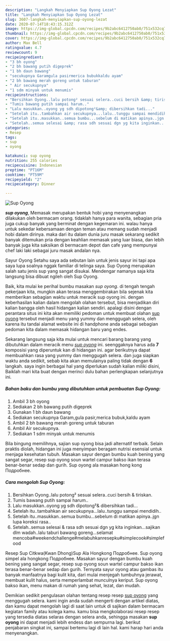```yaml
---
description: "Langkah Menyiapkan Sup Oyong Lezat"
title: "Langkah Menyiapkan Sup Oyong Lezat"
slug: 3607-langkah-menyiapkan-sup-oyong-lezat
date: 2020-07-14T18:43:15.312Z
image: https://img-global.cpcdn.com/recipes/9b2abc6412750ab0/751x532cq70/sup-oyong-foto-resep-utama.jpg
thumbnail: https://img-global.cpcdn.com/recipes/9b2abc6412750ab0/751x532cq70/sup-oyong-foto-resep-utama.jpg
cover: https://img-global.cpcdn.com/recipes/9b2abc6412750ab0/751x532cq70/sup-oyong-foto-resep-utama.jpg
author: Max Bell
ratingvalue: 4.7
reviewcount: 9
recipeingredient:
- "3 bh oyong"
- "2 bh bawang putih digeprek"
- "1 bh daun bawang"
- "secukupnya Garamgula pasirmerica bubukkaldu ayam"
- "2 bh bawang merah goreng untuk taburan"
- " Air secukupnya"
- "1 sdm minyak untuk menumis"
recipeinstructions:
- "Bersihkan Oyong..lalu potong² sesuai selera..cuci bersih &amp; tiriskan."
- "Tumis bawang putih sampai harum.."
- "Lalu masukkan..oyong yg sdh dipotong²&amp; dibersihkan tadi..."
- "Setelah itu..tambahkan air secukupnya...lalu..tunggu sampai mendidih.."
- "Setelah itu..masukkan..semua bumbu...sebelum di matikan apinya..jgn lupa koreksi rasa.."
- "Setelah..semua selesai &amp; rasa sdh sesuai dgn yg kita inginkan...sajikan dlm wadah..lalu taburi bawang goreng...selamat mencoba#weekendchallenge#melabuhkanresepku#simplecook#simplefood"
categories:
- Resep
tags:
- sup
- oyong

katakunci: sup oyong 
nutrition: 255 calories
recipecuisine: Indonesian
preptime: "PT16M"
cooktime: "PT59M"
recipeyield: "2"
recipecategory: Dinner

---
```



![Sup Oyong](https://img-global.cpcdn.com/recipes/9b2abc6412750ab0/751x532cq70/sup-oyong-foto-resep-utama.jpg)

<b><i>sup oyong</i></b>, Memasak merupakan bentuk hobi yang menyenangkan dilakukan oleh bermacam orang. tidaklah hanya para wanita, sebagian pria juga cukup banyak yang berminat dengan kegemaran ini. walau hanya untuk sekedar kebersamaan dengan teman atau memang sudah menjadi hobi dalam dirinya. maka dari itu dalam dunia juru masak sekarang sedikit banyak ditemukan pria dengan keahlian memasak yang luar biasa, dan lebih banyak juga kita saksikan di bermacam depot dan cafe yang mempunyai chef laki laki sebagai juru masak andalan nya.

Sayur Oyong Setahu saya ada sebutan lain untuk jenis sayur ini tapi apa saya lupa soalnya nggak familiar di telinga saya. Sup Oyong merupakan salah satu jenis sup yang sangat disukai. Mendengar namanya saja kita langsung bisa dibuat ngileh oleh Sup Oyong.

Baik, kita mulai ke perihal bumbu masakan <i>sup oyong</i>. di tengah tengah pekerjaan kita, mungkin akan terasa menggembirakan bila sejenak kita memberikan sebagian waktu untuk meracik sup oyong ini. dengan keberhasilan kalian dalam mengolah olahan tersebut, bisa menjadikan diri kalian bangga oleh hasil hidangan kalian sendiri. apalagi disini dengan perantara situs ini kita akan memiliki pedoman untuk membuat olahan <u>sup oyong</u> tersebut menjadi menu yang yummy dan menggugah selera, oleh karena itu tandai alamat website ini di handphone anda sebagai sebagian pedoman kita dalam memasak hidangan baru yang endes.


Sekarang langsung saja kita mulai untuk mencari barang barang yang dibutuhkan dalam meracik menu <u><i>sup oyong</i></u> ini. seenggaknya harus ada <b>7</b> komposisi yang diperuntuk kan di hidangan ini. agar berikutnya dapat membuahkan rasa yang yummy dan menggugah selera. dan juga siapkan waktu anda sedikit, sebab kita akan memulainya paling tidak dengan <b>6</b> langkah. saya ingin berbagai hal yang diperlukan sudah kalian miliki disini, Baiklah mari kita buat dengan merinci dulu bahan perlengkapan selanjutnya ini.

<!--inarticleads1-->

##### Bahan baku dan bumbu yang dibutuhkan untuk pembuatan Sup Oyong:

1. Ambil 3 bh oyong
1. Sediakan 2 bh bawang putih digeprek
1. Gunakan 1 bh daun bawang
1. Sediakan secukupnya Garam,gula pasir,merica bubuk,kaldu ayam
1. Ambil 2 bh bawang merah goreng untuk taburan
1. Ambil  Air secukupnya.
1. Sediakan 1 sdm minyak untuk menumis


Bila bingung memilihnya, sajian sup oyong bisa jadi alternatif terbaik. Selain praktis diolah, hidangan ini juga menyimpan beragam nutrisi esensial untuk menjaga kesehatan tubuh. Masakan sayur dengan bumbu kuah bening yang sangat segar, resep sup oyong soun wartel campur bakso ikan terasa benar-benar sedap dan gurih. Sup oyong ala masakan hong kong Подробнее. 

<!--inarticleads2-->

##### Cara mengolah Sup Oyong:

1. Bersihkan Oyong..lalu potong² sesuai selera..cuci bersih &amp; tiriskan.
1. Tumis bawang putih sampai harum..
1. Lalu masukkan..oyong yg sdh dipotong²&amp; dibersihkan tadi...
1. Setelah itu..tambahkan air secukupnya...lalu..tunggu sampai mendidih..
1. Setelah itu..masukkan..semua bumbu...sebelum di matikan apinya..jgn lupa koreksi rasa..
1. Setelah..semua selesai &amp; rasa sdh sesuai dgn yg kita inginkan...sajikan dlm wadah..lalu taburi bawang goreng...selamat mencoba#weekendchallenge#melabuhkanresepku#simplecook#simplefood


Resep Sup Citkwa(Kwan Dhong)Sup Ala Hongkong Подробнее. Sup oyong simpel ala hongkong Подробнее. Masakan sayur dengan bumbu kuah bening yang sangat segar, resep sup oyong soun wartel campur bakso ikan terasa benar-benar sedap dan gurih. Ternyata sayur oyong atau gambas itu banyak manfaatnya bagi kulit kita, dari mulai menjegah tumbuhnya jerawat, membuat kulit halus, serta memperlambat munculnya keriput. Sup oyong bakso ikan, menu makan di rumah yang sehat, lezat, dan mudah. 

Demikian sedikit pengulasan olahan tentang resep resep <u>sup oyong</u> yang menggugah selera. kami ingin anda sudah mengerti dengan artikel diatas, dan kamu dapat mengolah lagi di saat lain untuk di sajikan dalam bermacam kegiatan family atau kolega kamu. kamu bisa mengkolaborasi resep resep yang tersedia diatas selaras dengan selera anda, sehingga masakan <b>sup oyong</b> ini dapat menjadi lebih endess dan sempurna lagi. berikut penjabaran singkat ini, sampai bertemu lagi di lain hal. kami harap hari anda menyenangkan.
